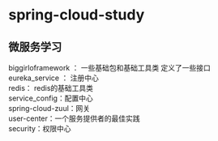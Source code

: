 # spring-cloud-study
## 微服务学习
biggirloframework ： 一些基础包和基础工具类 定义了一些接口<br />
eureka_service ： 注册中心<br />
redis： redis的基础工具类<br />
service_config：配置中心<br />
spring-cloud-zuul：网关<br />
user-center：一个服务提供者的最佳实践<br />
security：权限中心<br />
